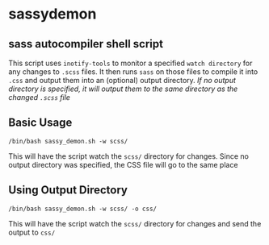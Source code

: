 # sassydemon
## sass autocompiler shell script
This script uses `inotify-tools` to monitor a specified `watch directory` for any changes to `.scss` files. It then runs `sass` on those files to compile it into `.css` and output them into an (optional) output directory. _If no output directory is specified, it will output them to the same directory as the changed `.scss` file_


## Basic Usage
`/bin/bash sassy_demon.sh -w scss/`

This will have the script watch the `scss/` directory for changes. Since no output directory was specified, the CSS file will go to the same place

## Using Output Directory
`/bin/bash sassy_demon.sh -w scss/ -o css/`

This will have the script watch the `scss/` directory for changes and send the output to `css/`


